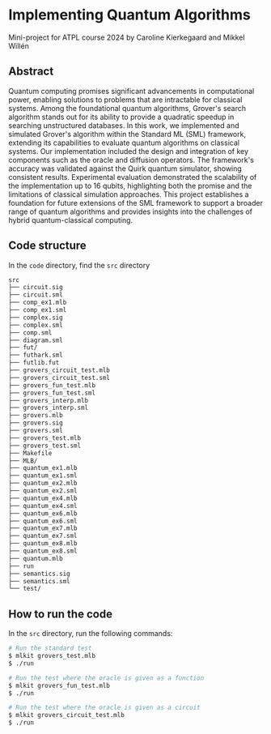 # Implementing Quantum Algorithms
Mini-project for ATPL course 2024 by Caroline Kierkegaard and Mikkel Willén

## Abstract
Quantum computing promises significant advancements in computational power, enabling solutions to problems that are intractable for classical systems. Among the foundational quantum algorithms, Grover's search algorithm stands out for its ability to provide a quadratic speedup in searching unstructured databases. In this work, we implemented and simulated Grover's algorithm within the Standard ML (SML) framework, extending its capabilities to evaluate quantum algorithms on classical systems. Our implementation included the design and integration of key components such as the oracle and diffusion operators. The framework's accuracy was validated against the Quirk quantum simulator, showing consistent results. Experimental evaluation demonstrated the scalability of the implementation up to 16 qubits, highlighting both the promise and the limitations of classical simulation approaches. This project establishes a foundation for future extensions of the SML framework to support a broader range of quantum algorithms and provides insights into the challenges of hybrid quantum-classical computing.

## Code structure
In the `code` directory, find the `src` directory
``` sh
src
├── circuit.sig
├── circuit.sml
├── comp_ex1.mlb
├── comp_ex1.sml
├── complex.sig
├── complex.sml
├── comp.sml
├── diagram.sml
├── fut/
├── futhark.sml
├── futlib.fut
├── grovers_circuit_test.mlb
├── grovers_circuit_test.sml
├── grovers_fun_test.mlb
├── grovers_fun_test.sml
├── grovers_interp.mlb
├── grovers_interp.sml
├── grovers.mlb
├── grovers.sig
├── grovers.sml
├── grovers_test.mlb
├── grovers_test.sml
├── Makefile
├── MLB/
├── quantum_ex1.mlb
├── quantum_ex1.sml
├── quantum_ex2.mlb
├── quantum_ex2.sml
├── quantum_ex4.mlb
├── quantum_ex4.sml
├── quantum_ex6.mlb
├── quantum_ex6.sml
├── quantum_ex7.mlb
├── quantum_ex7.sml
├── quantum_ex8.mlb
├── quantum_ex8.sml
├── quantum.mlb
├── run
├── semantics.sig
├── semantics.sml
└── test/
```

## How to run the code
In the `src` directory, run the following commands:
``` sh
# Run the standard test
$ mlkit grovers_test.mlb
$ ./run

# Run the test where the oracle is given as a function
$ mlkit grovers_fun_test.mlb
$ ./run

# Run the test where the oracle is given as a circuit
$ mlkit grovers_circuit_test.mlb
$ ./run
```
